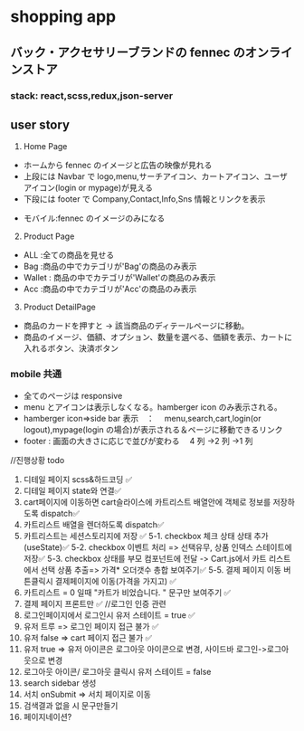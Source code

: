 # shopping app

## バック・アクセサリーブランドの fennec のオンラインストア

### stack: react,scss,redux,json-server

## user story

1. Home Page

- ホームから fennec のイメージと広告の映像が見れる
- 上段には Navbar で logo,menu,サーチアイコン、カートアイコン、ユーザアイコン(login or mypage)が見える
- 下段には footer で Company,Contact,Info,Sns 情報とリンクを表示

* モバイル:fennec のイメージのみになる

2. Product Page

- ALL :全ての商品を見せる
- Bag :商品の中でカテゴリが'Bag'の商品のみ表示
- Wallet : 商品の中でカテゴリが'Wallet'の商品のみ表示
- Acc :商品の中でカテゴリが'Acc'の商品のみ表示

3. Product DetailPage

- 商品のカードを押すと → 該当商品のディテールページに移動。
- 商品のイメージ、価額、オプション、数量を選べる、価額を表示、カートに入れるボタン、決済ボタン

### mobile 共通

- 全てのページは responsive
- menu とアイコンは表示しなくなる。hamberger icon のみ表示される。
- hamberger icon=>side bar 表示　：　 menu,search,cart,login(or logout),mypage(login の場合)が表示される＆ページに移動できるリンク
- footer : 画面の大きさに応じで並びが変わる　 4 列 →2 列 →1 列

//진행상황 todo

1. 디테일 페이지 scss&하드코딩 ✅
2. 디테일 페이지 state와 연결✅
3. cart페이지에 이동하면 cart슬라이스에 카트리스트 배열안에 객체로 정보를 저장하도록 dispatch✅
4. 카트리스트 배열을 렌더하도록 dispatch✅
5. 카트리스트는 세션스토리지에 저장 ✅
   5-1. checkbox 체크 상태 상태 추가(useState)✅
   5-2. checkbox 이벤트 처리 => 선택유무, 상품 인덱스 스테이트에 저장✅
   5-3. checkbox 상태를 부모 컴포넌트에 전달 -> Cart.js에서 카트 리스트에서 선택 상품 추출=> 가격\* 오더갯수 총합 보여주기✅
   5-5. 결제 페이지 이동 버튼클릭시 결제페이지에 이동(가격을 가지고) ✅
6. 카트리스트 = 0 일때 "카트가 비었습니다. " 문구만 보여주기 ✅
7. 결제 페이지 프론트만 ✅
   //로그인 인증 관련
8. 로그인페이지에서 로그인시 유저 스테이트 = true ✅
9. 유저 트루 => 로그인 페이지 접근 불가 ✅
10. 유저 false => cart 페이지 접근 불가 ✅
11. 유저 true => 유저 아이콘은 로그아웃 아이콘으로 변경, 사이드바 로그인->로그아웃으로 변경
12. 로그아웃 아이콘/ 로그아웃 클릭시 유저 스테이트 = false
13. search sidebar 생성
14. 서치 onSubmit => 서치 페이지로 이동
15. 검색결과 없을 시 문구만들기
16. 페이지네이션?
